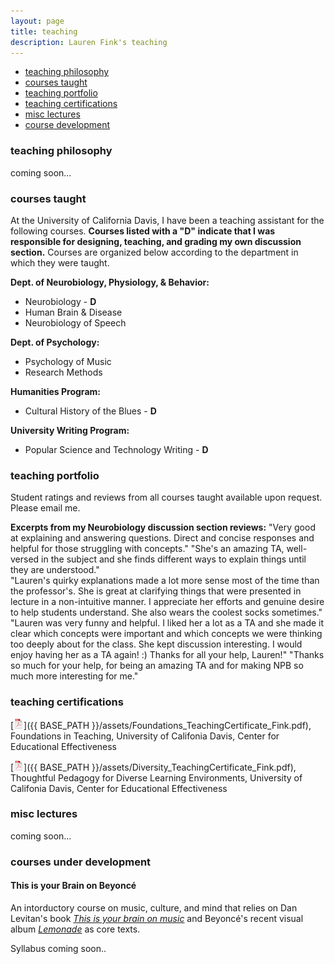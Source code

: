 ```yaml
---
layout: page
title: teaching
description: Lauren Fink's teaching
---
```


<div class="navbar">
    <div class="navbar-inner">
        <ul class="nav">
            <li><a href="#philosophy">teaching philosophy</a></li>
            <li><a href="#current">courses taught</a></li>
            <li><a href="#portfolio">teaching portfolio</a></li>
            <li><a href="#certs">teaching certifications</a></li>
            <li><a href="#misc">misc lectures</a></li>
            <li><a href="#dev">course development</a></li>
        </ul>
    </div>
</div>


### <a name="philosophy"></a>teaching philosophy
coming soon...

### <a name="current"></a>courses taught
At the University of California Davis, I have been a teaching assistant for the following courses. **Courses listed with a "D" indicate that I was responsible for designing, teaching, and grading my own discussion section.** Courses are organized below according to the department in which they were taught. 

**Dept. of Neurobiology, Physiology, & Behavior:** 
- Neurobiology - **D**
- Human Brain & Disease 
- Neurobiology of Speech 

**Dept. of Psychology:**
- Psychology of Music
- Research Methods 

**Humanities Program:**
- Cultural History of the Blues - **D**

**University Writing Program:**  
- Popular Science and Technology Writing - **D**


### <a name="portfolio"></a>teaching portfolio
Student ratings and reviews from all courses taught available upon request. Please email me. 

**Excerpts from my Neurobiology discussion section reviews:**
"Very good at explaining and answering questions. Direct and concise responses and helpful for those struggling with concepts."
"She's an amazing TA, well-versed in the subject and she finds different ways to explain things until they are understood."  
"Lauren's quirky explanations made a lot more sense most of the time than the professor's. She is great at clarifying things that were presented in lecture in a non-intuitive manner. I appreciate her efforts and genuine desire to help students understand. She also wears the coolest socks sometimes."  
"Lauren was very funny and helpful. I liked her a lot as a TA and she made it clear which concepts were important and which concepts we were thinking too deeply about for the class. She kept discussion interesting. I would enjoy having her as a TA again! :) Thanks for all your help, Lauren!"
"Thanks so much for your help, for being an amazing TA and for making NPB so much more interesting for me."


### <a name="certs"></a>teaching certifications
[![Foundations in teaching](icons16/pdf-icon.png)]({{ BASE_PATH }}/assets/Foundations_TeachingCertificate_Fink.pdf), Foundations in Teaching, University of Califonia Davis, Center for Educational Effectiveness

[![Thoughtful pedagogy for diverse learning environments](icons16/pdf-icon.png)]({{ BASE_PATH }}/assets/Diversity_TeachingCertificate_Fink.pdf), Thoughtful Pedagogy for Diverse Learning Environments, University of Califonia Davis, Center for Educational Effectiveness


### <a name="misc"></a>misc lectures
coming soon...

### <a name="dev"></a>courses under development

#### This is your Brain on Beyoncé
An intorductory course on music, culture, and mind that relies on Dan Levitan's book [*This is your brain on music*](http://daniellevitin.com/publicpage/books/this-is-your-brain-on-music/) and Beyoncé's recent visual album [*Lemonade*](http://www.beyonce.com/album/lemonade-visual-album/) as core texts.  

Syllabus coming soon..
